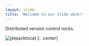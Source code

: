 ```yaml
---
layout: slide
title: "Welcome to our slide deck!"
---
```


Distributed version control rocks.

![jetpacktocat](https://octodex.github.com/images/jetpacktocat.png)
{: .center}

